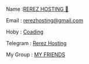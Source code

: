 
Name :<a href="https://wa.me/6285216955233">REREZ HOSTING 📡</a></p>
Email : <a href="rerezhosting@gmail.com">rerezhosting@gmail.com</a></p>
Hoby : <a href="https://rerezz-hosting.github.io/Rerezz">Coading</a></p>
Telegram : <a href="https://t.me/rerez_x_hosting">Rerez Hosting</a></p>
My Group : <a href="https://chat.whatsapp.com/EfzkOpdP5zjHa9H15NrzF1">MY FRIENDS</a></p>

